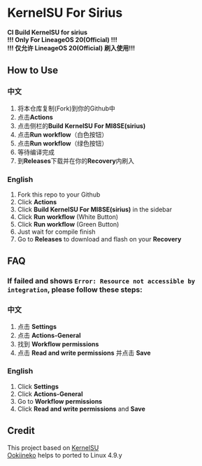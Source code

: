 # KernelSU For Sirius
**CI Build KernelSU for sirius**  
**!!! Only For LineageOS 20(Official) !!!**  
**!!! 仅允许 LineageOS 20(Official) 刷入使用!!!**
## How to Use
### 中文
1. 将本仓库复制(Fork)到你的Github中  
2. 点击**Actions**  
3. 点击侧栏的**Build KernelSU For MI8SE(sirius)**  
4. 点击**Run workflow**（白色按钮）  
5. 点击**Run workflow**（绿色按钮）  
6. 等待编译完成  
7. 到**Releases**下载并在你的**Recovery**内刷入  
### English
1. Fork this repo to your Github  
2. Click **Actions**  
3. Click **Build KernelSU For MI8SE(sirius)** in the sidebar  
4. Click **Run workflow** (White Button)  
5. Click **Run workflow** (Green Button)  
6. Just wait for compile finish  
7. Go to **Releases** to download and flash on your **Recovery**  
## FAQ
### If failed and shows ```Error: Resource not accessible by integration```, please follow these steps:
### 中文
1. 点击 **Settings**
2. 点击 **Actions-General**
3. 找到 **Workflow permissions**
4. 点击 **Read and write permissions** 并点击 **Save**
### English
1. Click **Settings**
2. Click **Actions-General**
3. Go to **Workflow permissions**
4. Click **Read and write permissions** and **Save**
## Credit
This project based on [KernelSU](https://github.com/tiann/KernelSU)  
[Ookiineko](https://github.com/Ookiineko/) helps to ported to Linux 4.9.y
